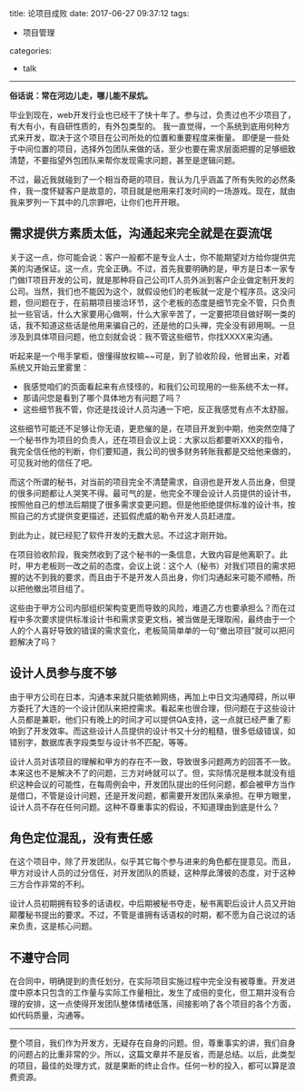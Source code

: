 title: 论项目成败
date: 2017-06-27 09:37:12
tags:
- 项目管理

categories:
- talk
---

**俗话说：常在河边儿走，哪儿能不尿炕。**

毕业到现在，web开发行业也已经干了快十年了。参与过，负责过也不少项目了，有大有小，有自研性质的，有外包类型的。
我一直觉得，一个系统到底用何种方式来开发，取决于这个项目在公司所处的位置和重要程度来衡量。
即便是一些处于中间位置的项目，选择外包团队来做的话，至少也要在需求层面把握的足够细致清楚，不要指望外包团队来帮你发现需求问题，甚至是逻辑问题。
<!--more-->
不过，最近我就碰到了一个相当奇葩的项目，我认为几乎涵盖了所有失败的必然条件，我一度怀疑客户是故意的，项目就是他用来打发时间的一场游戏。现在，就由我来罗列一下其中的几宗罪吧，让你们也开开眼。

## 需求提供方素质太低，沟通起来完全就是在耍流氓
关于这一点，你可能会说：客户一般都不是专业人士，你不能期望对方给你提供完美的沟通保证。这一点，完全正确。不过，首先我要明确的是，甲方是日本一家专门做IT项目开发的公司，就是那种将自己公司IT人员外派到客户企业做定制开发的公司。当然，我们也不能因为这个，就假设他们的老板就一定是个程序员。这没问题，但问题在于，在前期项目接洽环节，这个老板的态度是细节完全不管，只负责扯一些官话，什么大家要用心做啊，什么大家辛苦了，一定要把项目做好啊一类的话，我不知道这些话是他用来骗自己的，还是他的口头禅，完全没有卵用啊。一旦涉及到具体项目问题，他立刻就会说：我不管这些细节，你找XXXX来沟通。

听起来是一个甩手掌柜，很懂得放权嘛~~可是，到了验收阶段，他冒出来，对着系统又开始云里雾里：
- 我感觉咱们的页面看起来有点怪怪的，和我们公司现用的一些系统不太一样。
- 那请问您是看到了哪个具体地方有问题了吗？
- 这些细节我不管，你还是找设计人员沟通一下吧，反正我感觉有点不太舒服。

这些细节可能还不足够让你无语，更悲催的是，在项目开发到中期，他突然空降了一个秘书作为项目的负责人，还在项目会议上说：大家以后都要听XXX的指令，我完全信任他的判断，你们要知道，我公司的很多财务转账我都是交给他来做的，可见我对他的信任了吧。

而这个所谓的秘书，对当前的项目完全不清楚需求，自诩也是开发人员出身，但提的很多问题都让人哭笑不得。最可气的是，他完全不理会设计人员提供的设计书，按照他自己的想法后期提了很多需求变更问题。但是他拒绝提供标准的设计书，按照自己的方式提供变更描述，还狐假虎威的勒令开发人员赶进度。

到此为止，就已经犯了软件开发的无数大忌。不过这才刚开始。

在项目验收阶段，我突然收到了这个秘书的一条信息，大致内容是他离职了。此时，甲方老板则一改之前的态度，会议上说：这个人（秘书）对我们项目的需求把握的达不到我的要求，而且由于不是开发人员出身，你们沟通起来可能不顺畅，所以把他撤出项目组了。

这些由于甲方公司内部组织架构变更而导致的风险，难道乙方也要承担么？而在过程中多次要求提供标准设计书和需求变更文档，被当做是无理取闹，最终由于一个人的个人喜好导致的错误的需求变化，老板简简单单的一句“撤出项目”就可以把问题解决了吗？

## 设计人员参与度不够
由于甲方公司在日本，沟通本来就只能依赖网络，再加上中日文沟通障碍，所以甲方委托了大连的一个设计团队来把控需求。看起来也很合理，但问题在于这些设计人员都是兼职，他们只有晚上的时间才可以提供QA支持，这一点就已经严重了影响到了开发效率。而这些设计人员提供的设计书又十分的粗糙，很多低级错误，如错别字，数据库表字段类型与设计书不匹配，等等。

设计人员对该项目的理解和甲方的存在不一致，导致很多问题两方的回答不一致。本来这也不是解决不了的问题，三方对峙就可以了。但，实际情况是根本就没有组织这种会议的可能性，在每周例会中，开发团队提出的任何问题，都会被甲方当作是借口，不管是设计问题，还是开发问题，都需要开发团队来承担。在甲方眼里，设计人员不存在任何问题。这种不尊重事实的假设，不知道理由到底是什么？

## 角色定位混乱，没有责任感
在这个项目中，除了开发团队，似乎其它每个参与进来的角色都在提意见。而且，甲方对设计人员的过分信任，对开发团队的质疑，这种厚此薄彼的态度，对于这种三方合作非常的不利。

设计人员初期拥有较多的话语权，中后期被秘书夺走，秘书离职后设计人员又开始颠覆秘书提出的要求。不过，不管是谁拥有话语权的时期，都不愿为自己说过的话来负责，这是核心问题。

## 不遵守合同
在合同中，明确提到的责任划分，在实际项目实施过程中完全没有被尊重。开发进度中原本只包含的工作量与实际工作量相比，发生了成倍的变化，但工期并没有合理的安排，这一点使得开发团队整体情绪低落，间接影响了各个项目的各个方面，如代码质量，沟通等。


---

整个项目，我们作为开发方，无疑存在自身的问题。但，尊重事实的讲，我们自身的问题占的比重非常的少。所以，这篇文章并不是反省，而是总结。以后，此类型的项目，最佳的处理方式，就是果断的终止合作。任何一秒的投入，都可以算是浪费资源。
